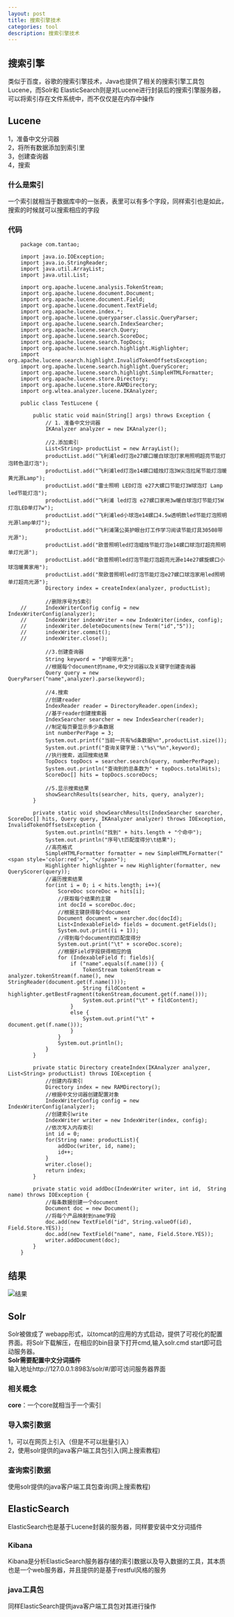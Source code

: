```yaml
---
layout: post
title: 搜索引擎技术
categories: tool
description: 搜索引擎技术
---
```

## 搜索引擎
类似于百度，谷歌的搜索引擎技术，Java也提供了相关的搜索引擎工具包Lucene，而Solr和 ElasticSearch则是对Lucene进行封装后的搜索引擎服务器，可以将索引存在文件系统中，而不仅仅是在内存中操作  

<!-- more -->

## Lucene
1，准备中文分词器  
2，将所有数据添加到索引里  
3，创建查询器  
4，搜索  
### 什么是索引  
一个索引就相当于数据库中的一张表，表里可以有多个字段，同样索引也是如此，搜索的时候就可以搜索相应的字段  
### 代码  
```
	package com.tantao;

	import java.io.IOException;
	import java.io.StringReader;
	import java.util.ArrayList;
	import java.util.List;

	import org.apache.lucene.analysis.TokenStream;
	import org.apache.lucene.document.Document;
	import org.apache.lucene.document.Field;
	import org.apache.lucene.document.TextField;
	import org.apache.lucene.index.*;
	import org.apache.lucene.queryparser.classic.QueryParser;
	import org.apache.lucene.search.IndexSearcher;
	import org.apache.lucene.search.Query;
	import org.apache.lucene.search.ScoreDoc;
	import org.apache.lucene.search.TopDocs;
	import org.apache.lucene.search.highlight.Highlighter;
	import org.apache.lucene.search.highlight.InvalidTokenOffsetsException;
	import org.apache.lucene.search.highlight.QueryScorer;
	import org.apache.lucene.search.highlight.SimpleHTMLFormatter;
	import org.apache.lucene.store.Directory;
	import org.apache.lucene.store.RAMDirectory;
	import org.wltea.analyzer.lucene.IKAnalyzer;

	public class TestLucene {

		public static void main(String[] args) throws Exception {
			// 1. 准备中文分词器
			IKAnalyzer analyzer = new IKAnalyzer();

			//2.添加索引
			List<String> productList = new ArrayList();
			productList.add("飞利浦led灯泡e27螺口暖白球泡灯家用照明超亮节能灯泡转色温灯泡");
			productList.add("飞利浦led灯泡e14螺口蜡烛灯泡3W尖泡拉尾节能灯泡暖黄光源Lamp");
			productList.add("雷士照明 LED灯泡 e27大螺口节能灯3W球泡灯 Lamp led节能灯泡");
			productList.add("飞利浦 led灯泡 e27螺口家用3w暖白球泡灯节能灯5W灯泡LED单灯7w");
			productList.add("飞利浦led小球泡e14螺口4.5w透明款led节能灯泡照明光源lamp单灯");
			productList.add("飞利浦蒲公英护眼台灯工作学习阅读节能灯具30508带光源");
			productList.add("欧普照明led灯泡蜡烛节能灯泡e14螺口球泡灯超亮照明单灯光源");
			productList.add("欧普照明led灯泡节能灯泡超亮光源e14e27螺旋螺口小球泡暖黄家用");
			productList.add("聚欧普照明led灯泡节能灯泡e27螺口球泡家用led照明单灯超亮光源");
			Directory index = createIndex(analyzer, productList);

			//删除序号为5索引
	//		IndexWriterConfig config = new IndexWriterConfig(analyzer);
	//		IndexWriter indexWriter = new IndexWriter(index, config);
	//		indexWriter.deleteDocuments(new Term("id","5"));
	//		indexWriter.commit();
	//		indexWriter.close();

			//3.创建查询器
			String keyword = "护眼带光源";
			//根据每个document的name,中文分词器以及关键字创建查询器
			Query query = new QueryParser("name",analyzer).parse(keyword);

			//4.搜索
			//创建reader
			IndexReader reader = DirectoryReader.open(index);
			//基于reader创建搜索器
			IndexSearcher searcher = new IndexSearcher(reader);
			//制定每页要显示多少条数据
			int numberPerPage = 3;
			System.out.printf("当前一共有%d条数据%n",productList.size());
			System.out.printf("查询关键字是：\"%s\"%n",keyword);
			//执行搜索，返回搜索结果
			TopDocs topDocs = searcher.search(query, numberPerPage);
			System.out.println("查询到的总条数为" + topDocs.totalHits);
			ScoreDoc[] hits = topDocs.scoreDocs;

			//5.显示搜索结果
			showSearchResults(searcher, hits, query, analyzer);
		}

		private static void showSearchResults(IndexSearcher searcher, ScoreDoc[] hits, Query query, IKAnalyzer analyzer) throws IOException, InvalidTokenOffsetsException {
			System.out.println("找到" + hits.length + "个命中");
			System.out.println("序号\t匹配度得分\t结果");
			//高亮格式
			SimpleHTMLFormatter formatter = new SimpleHTMLFormatter("<span style='color:red'>", "</span>");
			Highlighter highlighter = new Highlighter(formatter, new QueryScorer(query));
			//遍历搜索结果
			for(int i = 0; i < hits.length; i++){
				ScoreDoc scoreDoc = hits[i];
				//获取每个结果的主键
				int docId = scoreDoc.doc;
				//根据主键获得每个document
				Document document = searcher.doc(docId);
				List<IndexableField> fields = document.getFields();
				System.out.print((i + 1));
				//得到每个document的匹配度得分
				System.out.print("\t" + scoreDoc.score);
				//根据Field字段获得相应的值
				for (IndexableField f: fields){
					if ("name".equals(f.name())) {
						TokenStream tokenStream = analyzer.tokenStream(f.name(), new StringReader(document.get(f.name())));
						String fildContent = highlighter.getBestFragment(tokenStream,document.get(f.name()));
						System.out.print("\t" + fildContent);
					}
					else {
						System.out.print("\t" + document.get(f.name()));
					}
				}
				System.out.println();
			}
		}

		private static Directory createIndex(IKAnalyzer analyzer, List<String> productList) throws IOException {
			//创建内存索引
			Directory index = new RAMDirectory();
			//根据中文分词器创建配置对象
			IndexWriterConfig config = new IndexWriterConfig(analyzer);
			//创建索引write
			IndexWriter writer = new IndexWriter(index, config);
			//依次写入内存索引
			int id = 0;
			for(String name: productList){
				addDoc(writer, id, name);
				id++;
			}
			writer.close();
			return index;
		}

		private static void addDoc(IndexWriter writer, int id,  String name) throws IOException {
			//每条数据创建一个document
			Document doc = new Document();
			//将每个产品映射到name字段
			doc.add(new TextField("id", String.valueOf(id), Field.Store.YES));
			doc.add(new TextField("name", name, Field.Store.YES));
			writer.addDocument(doc);
		}
	}
```

## 结果
![结果](\assets\img\searchEngines_1.jpg)  
## Solr
Solr被做成了 webapp形式，以tomcat的应用的方式启动，提供了可视化的配置界面。将Solr下载解压，在相应的bin目录下打开cmd,输入solr.cmd start即可启动服务器。  
**Solr需要配置中文分词插件**  
输入地址http://127.0.0.1:8983/solr/#/即可访问服务器界面  
### 相关概念  
**core**：一个core就相当于一个索引  
### 导入索引数据  
1，可以在网页上引入（但是不可以批量引入）  
2，使用solr提供的java客户端工具包引入(网上搜索教程)  
### 查询索引数据  
使用solr提供的java客户端工具包查询(网上搜索教程)  
## ElasticSearch  
ElasticSearch也是基于Lucene封装的服务器，同样要安装中文分词插件  
### Kibana  
Kibana是分析ElasticSearch服务器存储的索引数据以及导入数据的工具，其本质也是一个web服务器，并且提供的是基于restful风格的服务  
### java工具包
同样ElasticSearch提供java客户端工具包对其进行操作  
